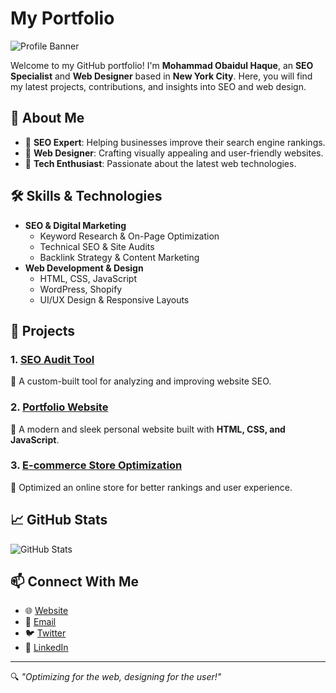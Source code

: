 # My Portfolio

![Profile Banner](https://your-image-url.com/banner.png)

Welcome to my GitHub portfolio! I'm **Mohammad Obaidul Haque**, an **SEO Specialist** and **Web Designer** based in **New York City**. Here, you will find my latest projects, contributions, and insights into SEO and web design.

## 🚀 About Me
- 🔹 **SEO Expert**: Helping businesses improve their search engine rankings.
- 🔹 **Web Designer**: Crafting visually appealing and user-friendly websites.
- 🔹 **Tech Enthusiast**: Passionate about the latest web technologies.

## 🛠️ Skills & Technologies
- **SEO & Digital Marketing**
  - Keyword Research & On-Page Optimization
  - Technical SEO & Site Audits
  - Backlink Strategy & Content Marketing
- **Web Development & Design**
  - HTML, CSS, JavaScript
  - WordPress, Shopify
  - UI/UX Design & Responsive Layouts

## 📂 Projects
### 1. [SEO Audit Tool](https://github.com/yourusername/seo-audit-tool)
🔹 A custom-built tool for analyzing and improving website SEO.

### 2. [Portfolio Website](https://yourportfolio.com)
🔹 A modern and sleek personal website built with **HTML, CSS, and JavaScript**.

### 3. [E-commerce Store Optimization](https://github.com/yourusername/ecommerce-seo)
🔹 Optimized an online store for better rankings and user experience.

## 📈 GitHub Stats
![GitHub Stats](https://github-readme-stats.vercel.app/api?username=yourusername&show_icons=true&theme=radical)

## 📫 Connect With Me
- 🌐 [Website](https://yourportfolio.com)
- 📧 [Email](mailto:your.email@example.com)
- 🐦 [Twitter](https://twitter.com/yourusername)
- 💼 [LinkedIn](https://www.linkedin.com/in/yourusername)

---
🔍 *"Optimizing for the web, designing for the user!"*
